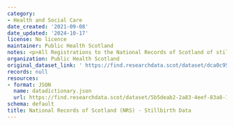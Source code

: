 ```yaml
---
category:
- Health and Social Care
date_created: '2021-09-08'
date_updated: '2024-10-17'
license: No licence
maintainer: Public Health Scotland
notes: <p>All Registrations to the National Records of Scotland of stillbirths.</p>
organization: Public Health Scotland
original_dataset_link: ' https://find.researchdata.scot/dataset/dca0c95b-ae7d-4163-8c3b-a881f779df02'
records: null
resources:
- format: JSON
  name: datadictionary.json
  url: https://find.researchdata.scot/dataset/5b5deab2-2a83-4eef-83a8-13853beee94c/resource/dca0c95b-ae7d-4163-8c3b-a881f779df02/download/datadictionary.json
schema: default
title: National Records of Scotland (NRS) - Stillbirth Data
---
```

